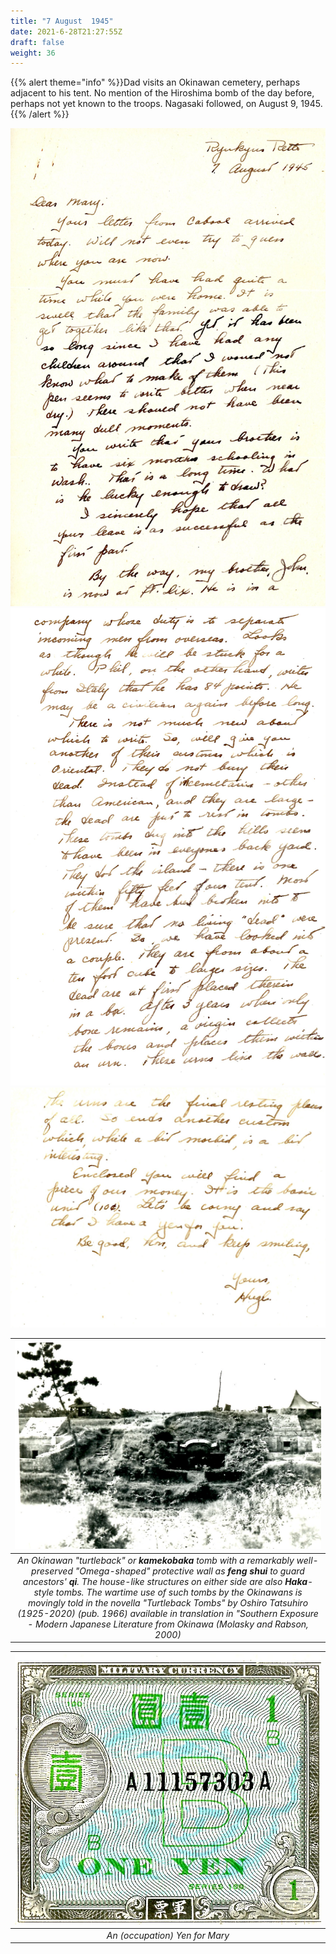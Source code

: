 ```yaml
---
title: "7 August  1945"
date: 2021-6-28T21:27:55Z
draft: false
weight: 36
---
```

 {{% alert theme="info" %}}Dad visits an Okinawan cemetery, perhaps adjacent to his tent. No mention of the Hiroshima bomb of the day before, perhaps not yet known to the troops.  Nagasaki followed, on August 9, 1945.{{% /alert %}}

![page 1](img111.jpg)
![page 2](img112.jpg)
![page 3](img113.jpg)


| ![Okinawa](img114.jpg?height=400px)|
|:---:|
|*An Okinawan "turtleback" or **kamekobaka** tomb with a remarkably well-preserved "Omega-shaped" protective wall as **feng shui** to guard ancestors' **qi**. The house-like structures on either side are also **Haka**-style tombs.  The wartime use of such tombs by the Okinawans is movingly told in the novella "Turtleback Tombs" by Oshiro Tatsuhiro (1925-2020) (pub. 1966) available in translation in "Southern Exposure - Modern Japanese Literature from Okinawa (Molasky and Rabson, 2000)*|


| ![Yen](img115.jpg?height=300px)|
|:---:|
|*An (occupation) Yen for Mary*|







